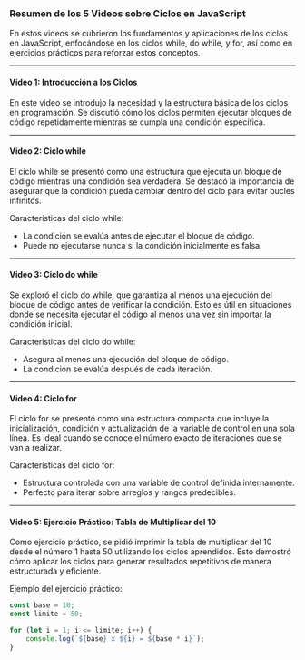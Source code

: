 ### Resumen de los 5 Videos sobre Ciclos en JavaScript

En estos videos se cubrieron los fundamentos y aplicaciones de los ciclos en JavaScript, enfocándose en los ciclos while, do while, y for, así como en ejercicios prácticos para reforzar estos conceptos.

---

#### Video 1: Introducción a los Ciclos

En este video se introdujo la necesidad y la estructura básica de los ciclos en programación. Se discutió cómo los ciclos permiten ejecutar bloques de código repetidamente mientras se cumpla una condición específica.

---

#### Video 2: Ciclo while

El ciclo while se presentó como una estructura que ejecuta un bloque de código mientras una condición sea verdadera. Se destacó la importancia de asegurar que la condición pueda cambiar dentro del ciclo para evitar bucles infinitos.

Características del ciclo while:
- La condición se evalúa antes de ejecutar el bloque de código.
- Puede no ejecutarse nunca si la condición inicialmente es falsa.

---

#### Video 3: Ciclo do while

Se exploró el ciclo do while, que garantiza al menos una ejecución del bloque de código antes de verificar la condición. Esto es útil en situaciones donde se necesita ejecutar el código al menos una vez sin importar la condición inicial.

Características del ciclo do while:
- Asegura al menos una ejecución del bloque de código.
- La condición se evalúa después de cada iteración.

---

#### Video 4: Ciclo for

El ciclo for se presentó como una estructura compacta que incluye la inicialización, condición y actualización de la variable de control en una sola línea. Es ideal cuando se conoce el número exacto de iteraciones que se van a realizar.

Características del ciclo for:
- Estructura controlada con una variable de control definida internamente.
- Perfecto para iterar sobre arreglos y rangos predecibles.

---

#### Video 5: Ejercicio Práctico: Tabla de Multiplicar del 10

Como ejercicio práctico, se pidió imprimir la tabla de multiplicar del 10 desde el número 1 hasta 50 utilizando los ciclos aprendidos. Esto demostró cómo aplicar los ciclos para generar resultados repetitivos de manera estructurada y eficiente.

Ejemplo del ejercicio práctico:

```javascript
const base = 10;
const limite = 50;

for (let i = 1; i <= limite; i++) {
    console.log(`${base} x ${i} = ${base * i}`);
}

